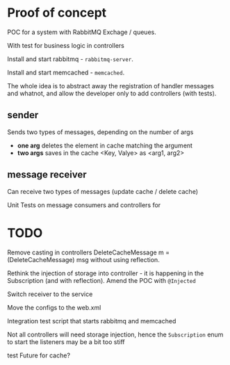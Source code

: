 # Proof of concept

POC for a system with RabbitMQ Exchage / queues.

With test for business logic in controllers

Install and start rabbitmq - `rabbitmq-server`.

Install and start memcached - `memcached`.



The whole idea is to abstract away the registration of handler messages and whatnot, and allow the developer only to add controllers (with tests).



## sender

Sends two types of messages, depending on the number of args

* **one arg** deletes the element in cache matching the argument
* **two args** saves in the cache <Key, Valye> as <arg1, arg2>


## message receiver

Can receive two types of messages (update cache / delete cache)

Unit Tests on message consumers and controllers for 



# TODO

Remove casting in controllers DeleteCacheMessage m = (DeleteCacheMessage) msg without using reflection.


Rethink the injection of storage into controller - it is happening in the Subscription (and with reflection).
Amend the POC with `@Injected`

Switch receiver to the service

Move the configs to the web.xml

Integration test script that starts rabbitmq and memcached

Not all controllers will need storage injection, hence the `Subscription` enum to start the listeners may be a bit too stiff

test Future for cache?